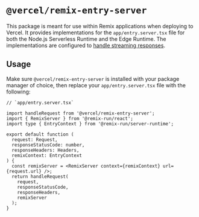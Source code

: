 # `@vercel/remix-entry-server`

This package is meant for use within Remix applications when deploying to Vercel. It provides implementations for the `app/entry.server.tsx` file for both the Node.js Serverless Runtime and the Edge Runtime. The implementations are configured to [handle streaming responses](https://remix.run/docs/en/v1/guides/streaming).

## Usage

Make sure `@vercel/remix-entry-server` is installed with your package manager of choice, then replace your `app/entry.server.tsx` file with the following:

```tsx
// `app/entry.server.tsx`

import handleRequest from '@vercel/remix-entry-server';
import { RemixServer } from '@remix-run/react';
import type { EntryContext } from '@remix-run/server-runtime';

export default function (
  request: Request,
  responseStatusCode: number,
  responseHeaders: Headers,
  remixContext: EntryContext
) {
  const remixServer = <RemixServer context={remixContext} url={request.url} />;
  return handleRequest(
    request,
    responseStatusCode,
    responseHeaders,
    remixServer
  );
}
```
